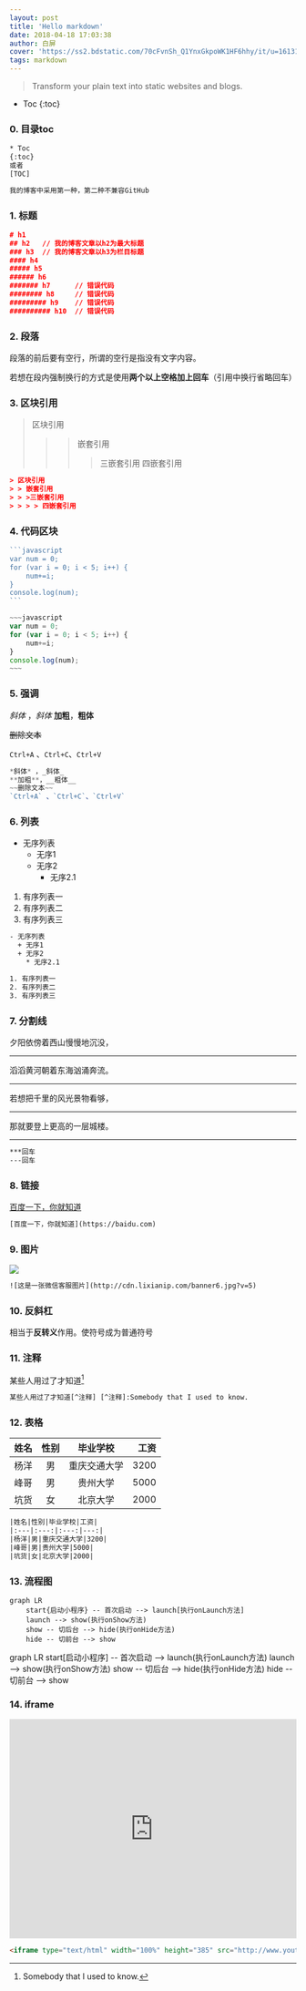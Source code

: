 ```yaml
---
layout: post
title: 'Hello markdown'
date: 2018-04-18 17:03:38
author: 白屏
cover: 'https://ss2.bdstatic.com/70cFvnSh_Q1YnxGkpoWK1HF6hhy/it/u=1613194509,3683268681&fm=26&gp=0.jpg'
tags: markdown
---
```


> Transform your plain text into static websites and blogs.

* Toc
{:toc}
### 0. 目录toc

```html
* Toc
{:toc}
或者
[TOC]

我的博客中采用第一种，第二种不兼容GitHub
```



### 1. 标题

```json
# h1
## h2  	// 我的博客文章以h2为最大标题
### h3 	// 我的博客文章以h3为栏目标题
#### h4
##### h5
###### h6
####### h7      // 错误代码
######## h8     // 错误代码
######### h9    // 错误代码
########## h10  // 错误代码
```



### 2. 段落

段落的前后要有空行，所谓的空行是指没有文字内容。  

若想在段内强制换行的方式是使用**两个以上空格加上回车**（引用中换行省略回车）



### 3. 区块引用

> 区块引用 
>
> > > 嵌套引用
> > >
> > > > 三嵌套引用 
> > > >  四嵌套引用

```json
> 区块引用
> > 嵌套引用
> > >三嵌套引用
> > > > 四嵌套引用
```



### 4. 代码区块

```js
​```javascript
var num = 0;
for (var i = 0; i < 5; i++) {
    num+=i;
}
console.log(num);
​```

~~~javascript
var num = 0;
for (var i = 0; i < 5; i++) {
    num+=i;
}
console.log(num);
~~~
```



### 5. 强调
*斜体* ，_斜体_
**加粗**，__粗体__

~~删除文本~~ 

`Ctrl+A` 、`Ctrl+C`、`Ctrl+V`

```js
*斜体* ，_斜体_
**加粗**，__粗体__
~~删除文本~~ 
`Ctrl+A` 、`Ctrl+C`、`Ctrl+V`
```

### 6. 列表

- 无序列表
  + 无序1
  + 无序2
    * 无序2.1

1. 有序列表一
2. 有序列表二
3. 有序列表三

```html
- 无序列表
  + 无序1
  + 无序2
    * 无序2.1

1. 有序列表一
2. 有序列表二
3. 有序列表三
```



### 7. 分割线

夕阳依傍着西山慢慢地沉没，

---

滔滔黄河朝着东海汹涌奔流。

***

若想把千里的风光景物看够，

---

 那就要登上更高的一层城楼。

***

```html
***回车
---回车
```



### 8. 链接

[百度一下，你就知道](https://baidu.com)

```html
[百度一下，你就知道](https://baidu.com)
```



### 9. 图片

![](http://cdn.lixianip.com/banner6.jpg?v=5)

```html
![这是一张微信客服图片](http://cdn.lixianip.com/banner6.jpg?v=5)
```



### 10. 反斜杠

相当于**反转义**作用。使符号成为普通符号



### 11. 注释

某些人用过了才知道[^注释]

[^注释]: Somebody that I used to know.

~~~html
某些人用过了才知道[^注释] [^注释]:Somebody that I used to know.	
~~~



### 12. 表格

| 姓名 | 性别 |   毕业学校   | 工资 |
| :--- | :--: | :----------: | ---: |
| 杨洋 |  男  | 重庆交通大学 | 3200 |
| 峰哥 |  男  |   贵州大学   | 5000 |
| 坑货 |  女  |   北京大学   | 2000 |

```html
|姓名|性别|毕业学校|工资|
|:---|:---:|:---:|---:|
|杨洋|男|重庆交通大学|3200|
|峰哥|男|贵州大学|5000|
|坑货|女|北京大学|2000|
```



### 13. 流程图

```mermaid
graph LR
    start{启动小程序} -- 首次启动 --> launch[执行onLaunch方法]
    launch --> show(执行onShow方法)
    show -- 切后台 --> hide(执行onHide方法)
    hide -- 切前台 --> show	
```

<div class='mermaid'>
graph LR
start[启动小程序] -- 首次启动 --> launch(执行onLaunch方法)
launch --> show(执行onShow方法)
show -- 切后台 --> hide(执行onHide方法)
hide -- 切前台 --> show
</div>



### 14.  iframe

<iframe type="text/html" width="100%" height="385" src="http://www.youtube.com/embed/gfmjMWjn-Xg" frameborder="0"></iframe>

```html
<iframe type="text/html" width="100%" height="385" src="http://www.youtube.com/embed/gfmjMWjn-Xg" frameborder="0"></iframe>
```

